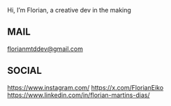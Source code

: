  Hi, I’m Florian, a creative dev in the making

MAIL
----------------------------------------------------------------------------------------------------------------------------------------------------
florianmtddev@gmail.com

SOCIAL
----------------------------------------------------------------------------------------------------------------------------------------------------
https://www.instagram.com/
https://x.com/FlorianEiko
https://www.linkedin.com/in/florian-martins-dias/

<!---
FlorianMtds/FlorianMtds is a ✨ special ✨ repository because its `README.md` (this file) appears on your GitHub profile.
You can click the Preview link to take a look at your changes.
--->
